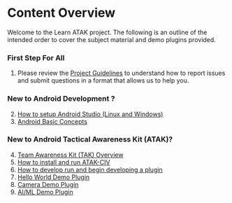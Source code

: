 # Content Overview

Welcome to the Learn ATAK project. The following is an outline of the intended order to cover the subject material and demo plugins provided.

### First Step For All

1. Please review the [Project Guidelines](./1_Guidelines.md) to understand how to report issues and submit questions in a format that allows us to help you.

### New to Android Development ?

2. [How to setup Android Studio (Linux and Windows)](./2_Android_Studio_Setup.md)
3. [Android Basic Concepts](./3_Android_Basics.md)

### New to Android Tactical Awareness Kit (ATAK)?

4. [Team Awareness Kit (TAK) Overview](./4_TAK_Overview.md)
6. [How to install and run ATAK-CIV](./5_Run_ATAK.md)
7. [How to develop run and begin developing a plugin](./6_ATAK_Plugin.md)
8. [Hello World Demo Plugin](../demo-hello-world/README.md)
9. [Camera Demo Plugin](../democamera/README.md)
9. [AI/ML Demo Plugin](../democnn/README.md)

